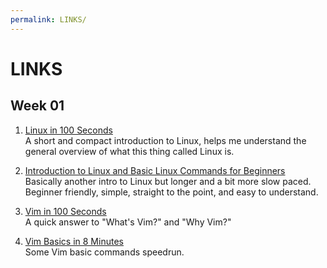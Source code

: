 ```yaml
---
permalink: LINKS/
---
```


# LINKS

## Week 01
1. [Linux in 100 Seconds](https://youtu.be/rrB13utjYV4?si=ChKSdTiZPsnz5bDc)<br>
A short and compact introduction to Linux, helps me understand the general overview of what this thing called Linux is.<br>

2. [Introduction to Linux and Basic Linux Commands for Beginners](https://youtu.be/IVquJh3DXUA?si=z6TTiiW34I9vJGox)<br>
Basically another intro to Linux but longer and a bit more slow paced. Beginner friendly, simple, straight to the point, and easy to understand. <br>

3. [Vim in 100 Seconds](https://youtu.be/-txKSRn0qeA?si=A-dsf29dq47OKpP6)<br>
A quick answer to "What's Vim?" and "Why Vim?" <br>

4. [Vim Basics in 8 Minutes](https://youtu.be/ggSyF1SVFr4?si=owEZSqSe5NLY8_HP)<br>
Some Vim basic commands speedrun.
